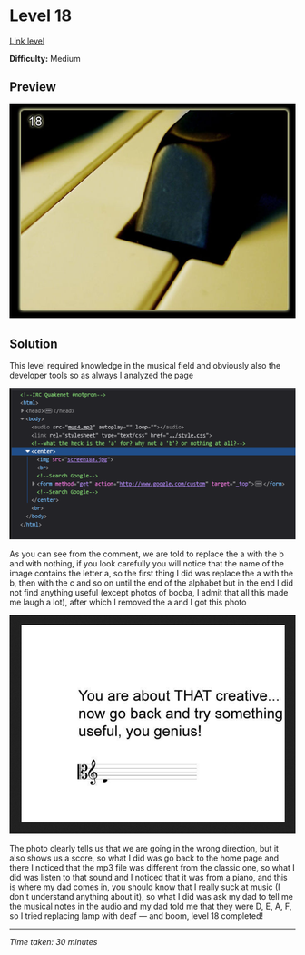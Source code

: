 # Level 18

[Link level](https://www.deathball.net/notpron/finale/lamp.htm)

**Difficulty:** Medium

## Preview
![Level 18](../images/level18.png)

## Solution
This level required knowledge in the musical field and obviously also the developer tools so as always I analyzed the page

![Level 18 inspected](../images/level18_inspected.png)

As you can see from the comment, we are told to replace the a with the b and with nothing, if you look carefully you will notice that the name of the image contains the letter a, so the first thing I did was replace the a with the b, then with the c and so on until the end of the alphabet but in the end I did not find anything useful (except photos of booba, I admit that all this made me laugh a lot), after which I removed the a and I got this photo

![Level 18 useless image](../images/level18_fake.png)

The photo clearly tells us that we are going in the wrong direction, but it also shows us a score, so what I did was go back to the home page and there I noticed that the mp3 file was different from the classic one, so what I did was listen to that sound and I noticed that it was from a piano, and this is where my dad comes in, you should know that I really suck at music (I don't understand anything about it), so what I did was ask my dad to tell me the musical notes in the audio and my dad told me that they were D, E, A, F, so I tried replacing lamp with deaf — and boom, level 18 completed!

---


_Time taken: 30 minutes_
